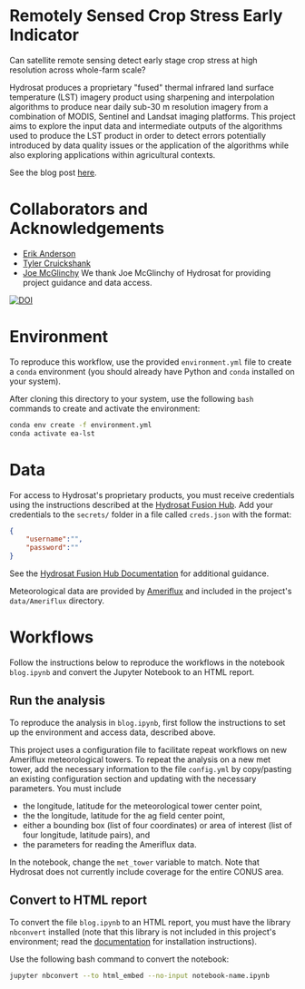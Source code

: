 # Remotely Sensed Crop Stress Early Indicator

Can satellite remote sensing detect early stage crop stress at high resolution across whole-farm scale?

Hydrosat produces a proprietary "fused" thermal infrared land surface temperature (LST) imagery product using sharpening and interpolation algorithms to produce near daily sub-30 m resolution imagery from a combination of MODIS, Sentinel and Landsat imaging platforms. This project aims to explore the input data and intermediate outputs of the algorithms used to produce the LST product in order to detect errors potentially introduced by data quality issues or the application of the algorithms while also exploring applications within agricultural contexts.

See the blog post [here](https://eriktuck.github.io/lst-crop-stress-capstone/).

# Collaborators and Acknowledgements

- [Erik Anderson](https://github.com/eriktuck)
- [Tyler Cruickshank](https://github.com/tcruicks)
- [Joe McGlinchy](https://github.com/joemcglinchy)
We thank Joe McGlinchy of Hydrosat for providing project guidance and data access.

[![DOI](https://zenodo.org/badge/627146632.svg)](https://zenodo.org/badge/latestdoi/627146632)

# Environment
To reproduce this workflow, use the provided `environment.yml` file to create a `conda` environment (you should already have Python and `conda` installed on your system).

After cloning this directory to your system, use the following `bash` commands to create and activate the environment:

```bash
conda env create -f environment.yml
conda activate ea-lst
```

# Data

For access to Hydrosat's proprietary products, you must receive credentials using the instructions described at the [Hydrosat Fusion Hub](https://hydrosat.github.io/fusion-hub-docs/intro.html). Add your credentials to the `secrets/` folder in a file called `creds.json` with the format:

```json
{
    "username":"",
    "password":""
}
```
See the [Hydrosat Fusion Hub Documentation](https://hydrosat.github.io/fusion-hub-docs/intro.html) for additional guidance.

Meteorological data are provided by [Ameriflux](https://ameriflux.lbl.gov/) and included in the project's `data/Ameriflux` directory.

# Workflows
Follow the instructions below to reproduce the workflows in the notebook `blog.ipynb` and convert the Jupyter Notebook to an HTML report.

## Run the analysis
To reproduce the analysis in `blog.ipynb`, first follow the instructions to set up the environment and access data, described above. 

This project uses a configuration file to facilitate repeat workflows on new Ameriflux meteorological towers. To repeat the analysis on a new met tower, add the necessary information to the file `config.yml` by copy/pasting an existing configuration section and updating with the necessary parameters. You must include 
  - the longitude, latitude for the meteorological tower center point, 
  - the the longitude, latitude for the ag field center point, 
  - either a bounding box (list of four coordinates) or area of interest (list of four longitude, latitude pairs), and 
  - the parameters for reading the Ameriflux data. 
  
  In the notebook, change the `met_tower` variable to match. Note that Hydrosat does not currently include coverage for the entire CONUS area.

## Convert to HTML report
To convert the file `blog.ipynb` to an HTML report, you must have the library `nbconvert` installed (note that this library is not included in this project's environment; read the [documentation](https://nbconvert.readthedocs.io/en/latest/) for installation instructions). 

Use the following bash command to convert the notebook:

```bash
jupyter nbconvert --to html_embed --no-input notebook-name.ipynb
```
